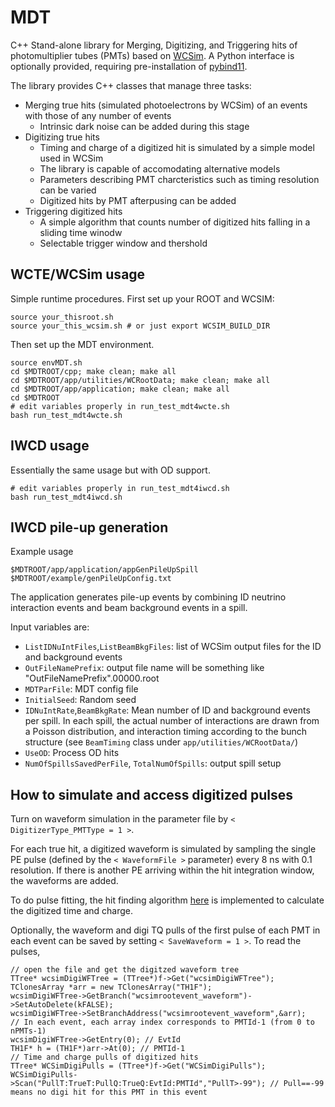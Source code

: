 # MDT
C++ Stand-alone library for Merging, Digitizing, and Triggering hits of photomultiplier tubes (PMTs) based on [WCSim](https://github.com/WCSim/WCSim). A Python interface is optionally provided, requiring pre-installation of [pybind11](https://pybind11.readthedocs.io/en/stable/installing.html).

The library provides C++ classes that manage three tasks:

 - Merging true hits (simulated photoelectrons by WCSim) of an events with those of any number of events
    - Intrinsic dark noise can be added during this stage
 - Digitizing true hits
    - Timing and charge of a digitized hit is simulated by a simple model used in WCSim
    - The library is capable of accomodating alternative models 
    - Parameters describing PMT charcteristics such as timing resolution can be varied
    - Digitized hits by PMT afterpusing can be added
 - Triggering digitized hits
    - A simple algorithm that counts number of digitized hits falling in a sliding time winodw
    - Selectable trigger window and thershold

## WCTE/WCSim usage
Simple runtime procedures. First set up your ROOT and WCSIM:
```
source your_thisroot.sh
source your_this_wcsim.sh # or just export WCSIM_BUILD_DIR
```
Then set up the MDT environment.
```
source envMDT.sh
cd $MDTROOT/cpp; make clean; make all
cd $MDTROOT/app/utilities/WCRootData; make clean; make all
cd $MDTROOT/app/application; make clean; make all
cd $MDTROOT
# edit variables properly in run_test_mdt4wcte.sh
bash run_test_mdt4wcte.sh
```

## IWCD usage
Essentially the same usage but with OD support.
```
# edit variables properly in run_test_mdt4iwcd.sh
bash run_test_mdt4iwcd.sh
```

## IWCD pile-up generation
Example usage
```
$MDTROOT/app/application/appGenPileUpSpill $MDTROOT/example/genPileUpConfig.txt
```
The application generates pile-up events by combining ID neutrino interaction events and beam background events in a spill. 

Input variables are:
- `ListIDNuIntFiles`,`ListBeamBkgFiles`: list of WCSim output files for the ID and background events
- `OutFileNamePrefix`: output file name will be something like "OutFileNamePrefix".00000.root
- `MDTParFile`: MDT config file
- `InitialSeed`: Random seed
- `IDNuIntRate`,`BeamBkgRate`: Mean number of ID and background events per spill. In each spill, the actual number of interactions are drawn from a Poisson distribution, and interaction timing according to the bunch structure (see `BeamTiming` class under `app/utilities/WCRootData/`)
- `UseOD`: Process OD hits
- `NumOfSpillsSavedPerFile`, `TotalNumOfSpills`: output spill setup

## How to simulate and access digitized pulses
Turn on waveform simulation in the parameter file by `< DigitizerType_PMTType = 1 >`.

For each true hit, a digitized waveform is simulated by sampling the single PE pulse (defined by the `< WaveformFile >` parameter) every 8 ns with 0.1 resolution. If there is another PE arriving within the hit integration window, the waveforms are added. 

To do pulse fitting, the hit finding algorithm [here](https://github.com/hyperk/MDT/issues/8) is implemented to calculate the digitized time and charge.

Optionally, the waveform and digi TQ pulls of the first pulse of each PMT in each event can be saved by setting `< SaveWaveform = 1 >`. To read the pulses,
```
// open the file and get the digitzed waveform tree
TTree* wcsimDigiWFTree = (TTree*)f->Get("wcsimDigiWFTree");
TClonesArray *arr = new TClonesArray("TH1F");
wcsimDigiWFTree->GetBranch("wcsimrootevent_waveform")->SetAutoDelete(kFALSE);
wcsimDigiWFTree->SetBranchAddress("wcsimrootevent_waveform",&arr);
// In each event, each array index corresponds to PMTId-1 (from 0 to nPMTs-1)
wcsimDigiWFTree->GetEntry(0); // EvtId
TH1F* h = (TH1F*)arr->At(0); // PMTId-1
// Time and charge pulls of digitized hits
TTree* WCSimDigiPulls = (TTree*)f->Get("WCSimDigiPulls");
WCSimDigiPulls->Scan("PullT:TrueT:PullQ:TrueQ:EvtId:PMTId","PullT>-99"); // Pull==-99 means no digi hit for this PMT in this event
```
